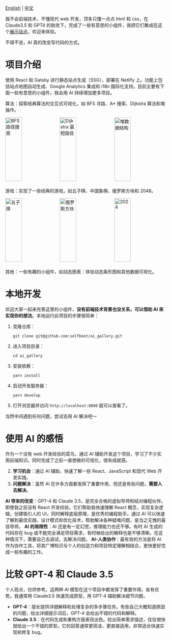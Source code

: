 [English](./README.md) | [中文](./README_zh.md)

我不会前端技术，不懂现代 web 开发，顶多只懂一点点 html 和 css，在 Claude3.5 和 GPT4 的助攻下，完成了一些有意思的小组件，我把它们集成在这个[展示站点](gallery.selfboot.cn)，欢迎来体验。

不得不说，AI 真的改变写代码的方式。

# 项目介绍

使用 React 和 Gatsby 进行静态站点生成（SSG），部署在 Netlify 上。功能上包括站点地图自动生成、Google Analytics 集成和 i18n 国际化支持。目前主要有下面一些有意思的小组件，我会用 AI 持续增加更多项目。

算法：探索经典算法的交互式可视化，如 BFS 寻路、A* 搜索、Dijkstra 算法和堆操作。

<div style="display: flex; justify-content: space-between; margin-bottom: 20px;">
  <img src="https://slefboot-1251736664.file.myqcloud.com/20240706_ai_gallery_bfs_path.gif" alt="BFS 路径搜索" width="32%" height="200">
  <img src="https://slefboot-1251736664.file.myqcloud.com/20240709_ai_gallery_dijkstra_v3.gif" alt="Dijkstra 最短路径" width="32%" height="200">
  <img src="https://slefboot-1251736664.file.myqcloud.com/20240706_ai_gallery_heapv2.gif" alt="堆数据结构" width="32%" height="200">
</div>

游戏：实现了一些经典的游戏，如五子棋、中国象棋、俄罗斯方块和 2048。

<div style="display: flex; justify-content: space-between; margin-bottom: 20px;">
  <img src="https://slefboot-1251736664.file.myqcloud.com/20240704_ai_gallery_gomoku.png/webp" alt="五子棋" width="32%" height="200">
  <img src="https://slefboot-1251736664.file.myqcloud.com/20240707_ai_gallery_tetris_v2.png/webp" alt="俄罗斯方块" width="32%" height="200">
  <img src="https://slefboot-1251736664.file.myqcloud.com/20240710_ai_gallery_game2048.gif" alt="2024" width="32%" height="200">
</div>

其他：一些有趣的小组件，如动态图表：体验动态条形图和其他数据可视化。

# 本地开发

欢迎大家一起来完善这里的小组件，**没有前端技术背景也没关系，可以借助 AI 来实现你的想法**。本地运行此项目的步骤很简单：

1. 克隆仓库：
   ```
   git clone git@github.com:selfboot/ai_gallery.git
   ```

2. 进入项目目录：
   ```
   cd ai_gallery
   ```

3. 安装依赖：
   ```
   yarn install
   ```

4. 启动开发服务器：
   ```
   yarn develop
   ```

5. 打开浏览器并访问 `http://localhost:8000` 就可以查看了。

当然中间遇到任何问题，尝试去用 AI 解决吧～

# 使用 AI 的感悟

作为一个没有 web 开发经验的菜鸟，通过 AI 辅助开发这个项目，学习了不少实用前端知识。同时完成了之前一直想做的可视化，很有成就感。

2. **学习机会**：通过 AI 辅助，快速了解一些 React、JavaScript 和现代 Web 开发实践。
3. **问题解决**：虽然 AI 在许多方面都发挥了重要作用，但还是有些问题，**需要人去解决**。

**AI 带来的改变**：GPT-4 和 Claude 3.5，是完全合格的虚拟导师和结对编程伙伴。即使我之前没有 React 开发经验，它们帮助我快速理解 React 概念，实现复杂逻辑，创建吸引人的 UI，同时解释底层原理，是优秀的编程助手。通过 AI 可以快速了解到最佳实践、设计模式和优化技术，帮助解决各种疑难问题，是当之无愧的最佳导师。
**AI 的局限性**：AI 还是有一定幻觉，推理能力也还不够。有时 AI 生成的代码存在 bug 或不能完全满足项目需求，有时候给出的解释也是不够清晰。在这种情况下，需要自己去调试，去解决问题。
**AI-人类协作**：最有效的方法是将 AI 作为协作工具，将其广博知识与个人的创造力和项目特定理解相结合，更快更好完成一些有趣的工作。

# 比较 GPT-4 和 Claude 3.5

个人观点，仅供参考。这两种 AI 模型在这个项目中都发挥了重要作用，各有优势。我通常用 Claude3.5 快速完成原型，用 GPT-4 辅助解决细节问题。

- **GPT-4**：擅长提供详细解释和处理复杂的多步骤任务。有些自己大概知道原因的问题，给出详细提示词后，GPT-4 会给出不错的代码和解释。
- **Claude 3.5**：在代码生成和重构方面表现出色。给出简单需求描述，往往很快就给出一个不错的原型。它的回答通常更简洁、更直接适用，非常适合快速实现和修复 bug。